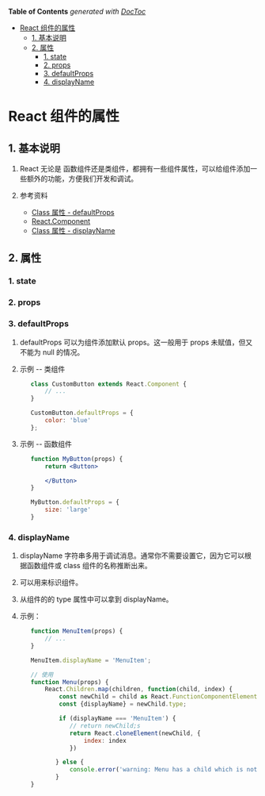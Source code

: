 <!-- START doctoc generated TOC please keep comment here to allow auto update -->
<!-- DON'T EDIT THIS SECTION, INSTEAD RE-RUN doctoc TO UPDATE -->
**Table of Contents**  *generated with [DocToc](https://github.com/thlorenz/doctoc)*

- [React 组件的属性](#react-%E7%BB%84%E4%BB%B6%E7%9A%84%E5%B1%9E%E6%80%A7)
  - [1. 基本说明](#1-%E5%9F%BA%E6%9C%AC%E8%AF%B4%E6%98%8E)
  - [2. 属性](#2-%E5%B1%9E%E6%80%A7)
    - [1. state](#1-state)
    - [2. props](#2-props)
    - [3. defaultProps](#3-defaultprops)
    - [4. displayName](#4-displayname)

<!-- END doctoc generated TOC please keep comment here to allow auto update -->

# React 组件的属性

## 1. 基本说明

1. React 无论是 函数组件还是类组件，都拥有一些组件属性，可以给组件添加一些额外的功能，方便我们开发和调试。

2. 参考资料
   - [Class 属性 - defaultProps](https://zh-hans.reactjs.org/docs/react-component.html#defaultprops)
   - [React.Component](https://zh-hans.reactjs.org/docs/react-component.html)
   - [Class 属性 - displayName](https://zh-hans.reactjs.org/docs/react-component.html#displayname)

## 2. 属性

### 1. state


### 2. props


### 3. defaultProps

1. defaultProps 可以为组件添加默认 props。这一般用于 props 未赋值，但又不能为 null 的情况。

2. 示例 -- 类组件
   ```jsx
      class CustomButton extends React.Component {
          // ...
      }

      CustomButton.defaultProps = {
          color: 'blue'
      };
   ```

3. 示例 -- 函数组件
   ```jsx
      function MyButton(props) {
          return <Button>

          </Button>
      }

      MyButton.defaultProps = {
          size: 'large'
      }
   ```
### 4. displayName

1. displayName 字符串多用于调试消息。通常你不需要设置它，因为它可以根据函数组件或 class 组件的名称推断出来。

2. 可以用来标识组件。

3. 从组件的的 type 属性中可以拿到 displayName。

4. 示例：
   ```jsx
      function MenuItem(props) {
          // ...
      }

      MenuItem.displayName = 'MenuItem';

      // 使用
      function Menu(props) {
          React.Children.map(children, function(child, index) {
              const newChild = child as React.FunctionComponentElement<IBasicMenuProps>;
              const {displayName} = newChild.type;

              if (displayName === 'MenuItem') {
                 // return newChild;s
                 return React.cloneElement(newChild, {
                     index: index
                 })

             } else {
                 console.error('warning: Menu has a child which is not a valid MenuItem Component');
             }
      }
   ```
